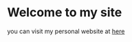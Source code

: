 # Welcome to my site
you can visit my personal website at [here](https://lywang0.github.io/homepage/)